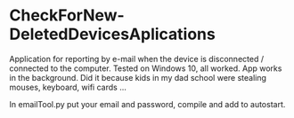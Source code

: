 # CheckForNew-DeletedDevicesAplications

Application for reporting by e-mail when the device is disconnected / connected to the computer. Tested on Windows 10, all worked. App works in the background.
Did it because kids in my dad school were stealing mouses, keyboard, wifi cards ...

In emailTool.py put your email and password, compile and add to autostart.
